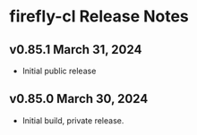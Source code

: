# firefly-cl Release Notes

## v0.85.1 March 31, 2024

-   Initial public release

## v0.85.0 March 30, 2024

-   Initial build, private release.
